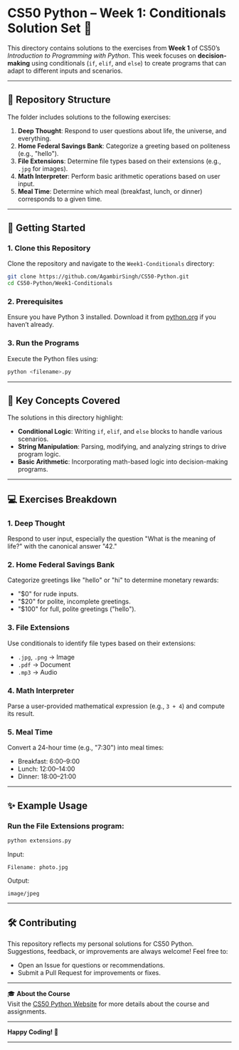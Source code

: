 # CS50 Python – Week 1: Conditionals Solution Set 🐍

This directory contains solutions to the exercises from **Week 1** of CS50’s *Introduction to Programming with Python*. This week focuses on **decision-making** using conditionals (`if`, `elif`, and `else`) to create programs that can adapt to different inputs and scenarios.

---

## 📁 Repository Structure

The folder includes solutions to the following exercises:

1. **Deep Thought**: Respond to user questions about life, the universe, and everything.
2. **Home Federal Savings Bank**: Categorize a greeting based on politeness (e.g., "hello").
3. **File Extensions**: Determine file types based on their extensions (e.g., `.jpg` for images).
4. **Math Interpreter**: Perform basic arithmetic operations based on user input.
5. **Meal Time**: Determine which meal (breakfast, lunch, or dinner) corresponds to a given time.

---

## 🚀 Getting Started

### 1. Clone this Repository
Clone the repository and navigate to the `Week1-Conditionals` directory:
```bash
git clone https://github.com/AgambirSingh/CS50-Python.git
cd CS50-Python/Week1-Conditionals
```

### 2. Prerequisites
Ensure you have Python 3 installed. Download it from [python.org](https://www.python.org/) if you haven’t already.

### 3. Run the Programs
Execute the Python files using:
```bash
python <filename>.py
```

---

## 🌟 Key Concepts Covered

The solutions in this directory highlight:

- **Conditional Logic**: Writing `if`, `elif`, and `else` blocks to handle various scenarios.
- **String Manipulation**: Parsing, modifying, and analyzing strings to drive program logic.
- **Basic Arithmetic**: Incorporating math-based logic into decision-making programs.

---

## 💻 Exercises Breakdown

### 1. **Deep Thought**
Respond to user input, especially the question "What is the meaning of life?" with the canonical answer "42."

### 2. **Home Federal Savings Bank**
Categorize greetings like "hello" or "hi" to determine monetary rewards:
- "$0" for rude inputs.
- "$20" for polite, incomplete greetings.
- "$100" for full, polite greetings ("hello").

### 3. **File Extensions**
Use conditionals to identify file types based on their extensions:
- `.jpg`, `.png` → Image
- `.pdf` → Document
- `.mp3` → Audio

### 4. **Math Interpreter**
Parse a user-provided mathematical expression (e.g., `3 + 4`) and compute its result.

### 5. **Meal Time**
Convert a 24-hour time (e.g., "7:30") into meal times:
- Breakfast: 6:00–9:00
- Lunch: 12:00–14:00
- Dinner: 18:00–21:00

---

## ✨ Example Usage

### Run the File Extensions program:
```bash
python extensions.py
```

Input:
```
Filename: photo.jpg
```

Output:
```
image/jpeg
```

---

## 🛠️ Contributing

This repository reflects my personal solutions for CS50 Python. Suggestions, feedback, or improvements are always welcome! Feel free to:

- Open an Issue for questions or recommendations.
- Submit a Pull Request for improvements or fixes.

---

🎓 **About the Course**  
Visit the [CS50 Python Website](https://cs50.harvard.edu/python/2022/) for more details about the course and assignments.

---

**Happy Coding! 🚀**

---

